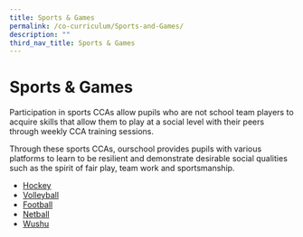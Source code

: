 ```yaml
---
title: Sports & Games
permalink: /co-curriculum/Sports-and-Games/
description: ""
third_nav_title: Sports & Games
---
```

# **Sports & Games**

Participation in sports CCAs allow pupils who are not school team players to acquire skills that allow them to play at a social level with their peers through weekly CCA training sessions.

Through these sports CCAs, ourschool provides pupils with various platforms to learn to be resilient and demonstrate desirable social qualities such as the spirit of fair play, team work and sportsmanship.


* [Hockey](/co-curriculum/Sports-and-Games/Hockey/)
* [Volleyball](/co-curriculum/Sports-and-Games/Volleyball/)
* [Football](/co-curriculum/Sports-and-Games/Football/)
* [Netball](/co-curriculum/Sports-and-Games/Netball/)
* [Wushu](/co-curriculum/Sports-and-Games/wushu/)